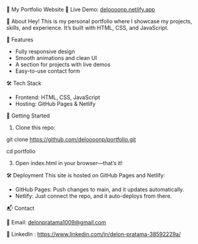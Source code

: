 📌 My Portfolio Website
🚀 Live Demo: [deloooonp.netlify.app](https://deloooonp.netlify.app/)

📝 About
Hey! This is my personal portfolio where I showcase my projects, skills, and experience. It’s built with HTML, CSS, and JavaScript.

🎨 Features
- Fully responsive design
- Smooth animations and clean UI
- A section for projects with live demos
- Easy-to-use contact form

🛠 Tech Stack
- Frontend: HTML, CSS, JavaScript
- Hosting: GitHub Pages & Netlify

🚀 Getting Started
1. Clone this repo:
   
  git clone https://github.com/deloooonp/portfolio.git
  
  cd portfolio

3. Open index.html in your browser—that’s it!
   
🛠 Deployment
This site is hosted on GitHub Pages and Netlify:

- GitHub Pages: Push changes to main, and it updates automatically.
- Netlify: Just connect the repo, and it auto-deploys from there.
  
📬 Contact

📧 Email: delonpratama1009@gmail.com

🔗 LinkedIn : https://www.linkedin.com/in/delon-pratama-38592229a/
